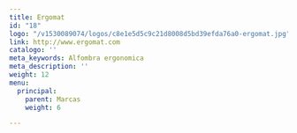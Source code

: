 ```yaml
---
title: Ergomat
id: "18"
logo: "/v1530089074/logos/c8e1e5d5c9c21d8008d5bd39efda76a0-ergomat.jpg"
link: http://www.ergomat.com
catalogo: ''
meta_keywords: Alfombra ergonomica
meta_description: ''
weight: 12
menu:
  principal:
    parent: Marcas
    weight: 6

---
```

